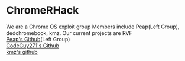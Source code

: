 # ChromeRHack
We are a Chrome OS exploit group
Members include Peap(Left Group), dedchromebook, kmz.
Our current projects are RVF             
[Peap's Github](https://github.com/Peapgit)(Left Group)  
[CodeGuy271's Github](https://github.com/codeguy271)  
[kmz's github](https://github.com/kmzheng10)
